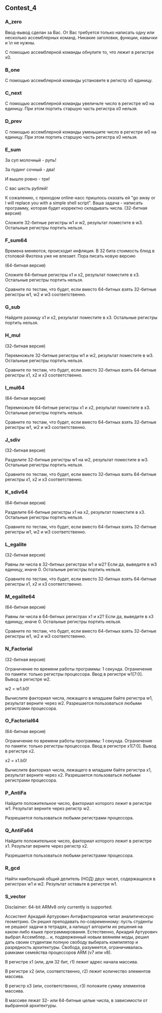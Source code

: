## Contest_4

### A_zero

Ввод-вывод сделан за Вас. От Вас требуется только написать одну или несколько ассемблерных команд.
Никакие заголовки, функции, кавычки и \n не нужны.

С помощью ассемблерной команды обнулите то, что лежит в регистре x0.

### B_one

С помощью ассемблерной команды установите в регистр x0 единицу.

### C_next

С помощью ассемблерной команды увеличьте число в регистре w0 на единицу.
При этом портить старшую часть регистра x0 нельзя.

### D_prev

С помощью ассемблерной команды уменьшите число в регистре w0 на единицу.
При этом портить старшую часть регистра x0 нельзя.

### E_sum

За суп молочный - рупь!

За пудинг сочный - два!

И вышло ровно - три!

С вас шесть рублей!

К сожалению, с приходом online-касс пришлось сказать ей "go away or I will replace you with a simple shell script". Ваша задача - написать программу, которая будет корректно складывать числа.
(32-битная версия)

Сложите 32-битные регистры w1 и w2, результат поместите в w3.
Остальные регистры портить нельзя.

### F_sum64

Времена меняются, происходит инфляция. В 32 бита стоимость блюд в столовой Физтеха уже не влезает. Пора писать новую версию

(64-битная версия)

Сложите 64-битные регистры x1 и x2, результат поместите в x3.
Остальные регистры портить нельзя.

Сравните по тестам, что будет, если вместо 64-битных взять 32-битные регистры w1, w2 и w3 соответственно.

### G_sub

Найдите разницу x1 и x2, результат поместите в x3.
Остальные регистры портить нельзя.

### H_mul

(32-битная версия)

Перемножьте 32-битные регистры w1 и w2, результат поместите в w3.
Остальные регистры портить нельзя.

Сравните по тестам, что будет, если вместо 32-битных взять 64-битные регистры x1, x2 и x3 соответственно.

### I_mul64

(64-битная версия)

Перемножьте 64-битные регистры x1 и x2, результат поместите в x3.
Остальные регистры портить нельзя.

Сравните по тестам, что будет, если вместо 64-битных взять 32-битные регистры w1, w2 и w3 соответственно.

### J_sdiv

(32-битная версия)

Разделите 32-битные регистры w1 на w2, результат поместите в w3.
Остальные регистры портить нельзя.

Сравните по тестам, что будет, если вместо 32-битных взять 64-битные регистры x1, x2 и x3 соответственно.

### K_sdiv64

(64-битная версия)

Разделите 64-битные регистры x1 на x2, результат поместите в x3.
Остальные регистры портить нельзя.

Сравните по тестам, что будет, если вместо 64-битных взять 32-битные регистры w1, w2 и w3 соответственно.

### L_egalite

(32-битная версия)

Равны ли числа в 32-битных регистрах w1 и w2? Если да, выведите в w3 единицу, иначе 0.
Остальные регистры портить нельзя.

Сравните по тестам, что будет, если вместо 32-битных взять 64-битные регистры x1, x2 и x3 соответственно.

### M_egalite64

(64-битная версия)

Равны ли числа в 64-битных регистрах x1 и x2? Если да, выведите в x3 единицу, иначе 0.
Остальные регистры портить нельзя.

Сравните по тестам, что будет, если вместо 64-битных взять 32-битные регистры w1, w2 и w3 соответственно.

### N_Factorial

(32-битная версия)

Ограничение по времени работы программы: 1 секунда.
Ограничение по памяти: только регистры процессора.
Ввод в регистре w1[7:0].
Вывод в регистре w2.

w2 = w1.b0!

Вычислите факториал числа, лежащего в младшем байте регистра w1, результат верните через w2.
Разрешается пользоваться любыми регистрами процессора.

### O_Factorial64

(64-битная версия)

Ограничение по времени работы программы: 1 секунда.
Ограничение по памяти: только регистры процессора.
Ввод в регистре x1[7:0].
Вывод в регистре x2.

x2 = x1.b0!

Вычислите факториал числа, лежащего в младшем байте регистра x1, результат верните через x2.
Разрешается пользоваться любыми регистрами процессора.

### P_AntiFa

Найдите положительное число, факториал которого лежит в регистре w1. Результат верните через регистр w2.

Разрешается пользоваться любыми регистрами процессора.

### Q_AntiFa64

Найдите положительное число, факториал которого лежит в регистре x1. Результат верните через регистр x2.

Разрешается пользоваться любыми регистрами процессора.

### R_gcd

Найти наибольший общий делитель (НОД) двух чисел, содержащихся в регистрах w1 и w2. Результат оставьте в регистре w1.

### S_vector

Disclaimer: 64-bit ARMv8 only currently is supported.

Ассистент Аркадий Артурович Антифакториалов читал аналитическую геометрию. Он решил преподавать по-современному: пусть студенты не решают задачи в тетрадях, а напишут алгоритм их решения на каком-либо языке программирования. Естественно, Аркадий Артурович выбрал Ассемблер... и, подверженный новым веяниям моды, решил дать своим студентам полную свободу выбирать компилятор и разрядность архитектуры. Свобода, разумеется, ограничивалась рамками семейства процессоров ARM (v7 или v8).

В регистре x1 (или, для 32 бит, r1) лежит адрес начала массива.

В регистре x2 (или, соответственно, r2) лежит количество элементов массива.

В регистр x3 (или, соответственно, r3) положите сумму элементов массива.

В массиве лежат 32- или 64-битные целые числа, в зависимости от выбранной архитектуры.